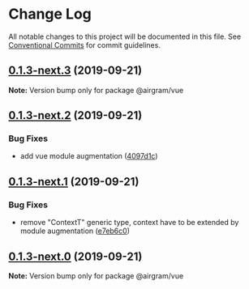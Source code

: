 # Change Log

All notable changes to this project will be documented in this file.
See [Conventional Commits](https://conventionalcommits.org) for commit guidelines.

## [0.1.3-next.3](https://github.com/airgram/airgram/compare/@airgram/vue@0.1.3-next.2...@airgram/vue@0.1.3-next.3) (2019-09-21)

**Note:** Version bump only for package @airgram/vue





## [0.1.3-next.2](https://github.com/airgram/airgram/compare/@airgram/vue@0.1.3-next.1...@airgram/vue@0.1.3-next.2) (2019-09-21)


### Bug Fixes

* add vue module augmentation ([4097d1c](https://github.com/airgram/airgram/commit/4097d1c))





## [0.1.3-next.1](https://github.com/airgram/airgram/compare/@airgram/vue@0.1.3-next.0...@airgram/vue@0.1.3-next.1) (2019-09-21)


### Bug Fixes

* remove "ContextT" generic type, context have to be extended by module augmentation ([e7eb6c0](https://github.com/airgram/airgram/commit/e7eb6c0))





## [0.1.3-next.0](https://github.com/airgram/airgram/compare/@airgram/vue@0.1.2...@airgram/vue@0.1.3-next.0) (2019-09-21)

**Note:** Version bump only for package @airgram/vue
